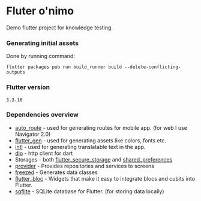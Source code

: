 # Fluter o'nimo
Demo flutter project for knowledge testing.

### Generating initial assets

Done by running command:

`flutter packages pub run build_runner build --delete-conflicting-outputs`

### Flutter version

`3.3.10`

### Dependencies overview

 - [auto_route](https://pub.dev/packages/auto_route) - used for generating routes for mobile app. (for web I use Navigator 2.0)
 - [flutter_gen](https://pub.dev/packages/flutter_gen) - used for generating assets like colors, fonts etc.
 - [intl](https://pub.dev/packages/intl) - used for generating translatable text in the app.
 - [dio](https://pub.dev/packages/dio) - http client for dart
 - Storages - both [flutter_secure_storage](https://pub.dev/packages/flutter_secure_storage) and [shared_preferences](https://pub.dev/packages/shared_preferences)
 - [provider](https://pub.dev/packages/provider) - Provides repositories and services to screens
 - [freezed](https://pub.dev/packages/freezed) - Generates data classes
 - [flutter_bloc](https://pub.dev/packages/flutter_bloc) - Widgets that make it easy to integrate blocs and cubits into Flutter.
 - [sqflite](https://pub.dev/packages/sqflite) - SQLite database for Flutter. (for storing data locally)
